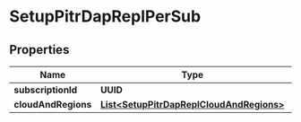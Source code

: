 

# SetupPitrDapReplPerSub


## Properties

Name | Type | Description | Notes
------------ | ------------- | ------------- | -------------
**subscriptionId** | **UUID** |  |  [optional]
**cloudAndRegions** | [**List&lt;SetupPitrDapReplCloudAndRegions&gt;**](SetupPitrDapReplCloudAndRegions.md) |  |  [optional]



